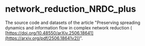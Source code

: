# network_reduction_NRDC_plus
The source code and datasets of the article "Preserving spreading dynamics and information flow in complex network reduction (
[https://doi.org/10.48550/arXiv.2506.18641](https://arxiv.org/pdf/2506.18641v2))".
